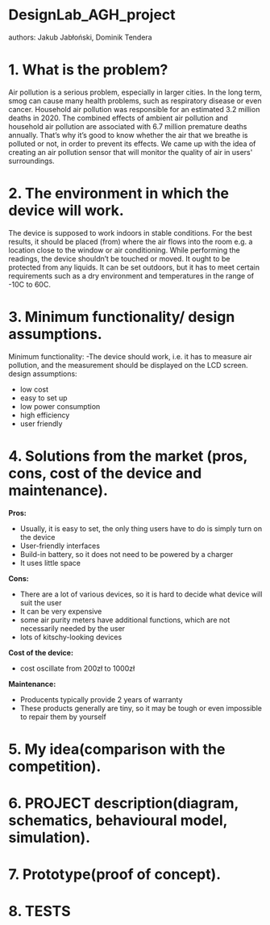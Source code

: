 # DesignLab_AGH_project
authors: Jakub Jabłoński, Dominik Tendera



# 1. What is the problem?
Air pollution is a serious problem, especially in larger cities. In the long term, smog can cause many health problems, such as respiratory disease or even cancer. Household air pollution was responsible for an estimated 3.2 million deaths in 2020. The combined effects of ambient air pollution and household air pollution are associated with 6.7 million premature deaths annually. That’s why it’s good to know whether the air that we breathe is polluted or not, in order to prevent its effects. We came up with the idea of creating an air pollution sensor that will monitor the quality of air in users' surroundings.
# 2. The environment in which the device will work.
The device is supposed to work indoors in stable conditions. For the best results, it should be placed (from) where the air flows into the room e.g. a location close to the window or air conditioning.  While performing the readings, the device shouldn’t be touched or moved. It ought to be protected from any liquids. It can be set outdoors, but it has to meet certain requirements such as a dry environment and temperatures in the range of -10C to 60C.
# 3. Minimum functionality/ design assumptions.
Minimum functionality:
-The device should work, i.e. it has to measure air pollution, and the measurement should be displayed on the LCD screen.
design assumptions:
- low cost
- easy to set up
- low power consumption
- high efficiency
- user friendly

# 4. Solutions from the market (pros, cons, cost of the device and maintenance).
**Pros:**
- Usually, it is easy to set, the only thing users have to do is simply turn on the device
- User-friendly interfaces
- Build-in battery, so it does not need to be powered by a charger
- It uses little space
  
**Cons:**
- There are a lot of various devices, so it is hard to decide what device will suit the user
- It can be very expensive
- some air purity meters have additional functions, which are not necessarily needed by the user
- lots of kitschy-looking devices
  
**Cost of the device:**
- cost oscillate from 200zł to 1000zł
  
**Maintenance:**
- Producents typically provide 2 years of warranty
- These products generally are tiny, so it may be tough or even impossible to repair them by yourself
  

# 5. My idea(comparison with the competition).
# 6. PROJECT description(diagram, schematics, behavioural model, simulation).
# 7. Prototype(proof of concept).
# 8. TESTS

